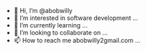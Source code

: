 - 👋 Hi, I’m @abobwilly
- 👀 I’m interested in software development ...
- 🌱 I’m currently learning  ...
- 💞️ I’m looking to collaborate on ...
- 📫 How to reach me abobwilly2gmail.com ...

<!---
abobwilly/abobwilly is a ✨ special ✨ repository because its `README.md` (this file) appears on your GitHub profile.
You can click the Preview link to take a look at your changes.
--->
